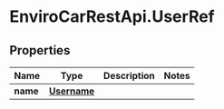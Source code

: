 # EnviroCarRestApi.UserRef

## Properties
Name | Type | Description | Notes
------------ | ------------- | ------------- | -------------
**name** | [**Username**](Username.md) |  | 
